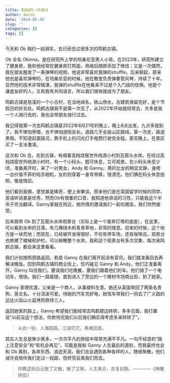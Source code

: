 ```yaml
---
title: 和Ob的一次骑行
author: Aaron
date: '2024-05-26'
slug: ''
categories: []
tags: []
---
```


今天和 Ob 相约一起骑车，去已经去过很多次的鸣鹤古镇。

Ob 全名 Obinna，是在研究所上学的坦桑尼亚黑人小哥。在2023年，研究所建立了健身房，我和他经常在健身房打照面，熟络后随即添加了微信；又是一次偶然，我在朋友圈发了一条弹琴的视频，他说非常喜欢我弹的shuffle。后来聊起，原来他也是喜欢弹琴的，在坦桑尼亚的时候，他在教堂负责弹奏管风琴，持续了十年。显然他的技术非常精湛，我弹的shuffle在他看来不过是个入门级的伎俩。他是个谦虚友好的人，又和我有共同语言，所以我们很快就成为了朋友。

鸣鹤古镇是慈溪的一个小古村，在当地闻名，依山傍水，古建筑保留完好，是个节假日的好去处。鸣鹤古镇我不是第一次去了，从2022年开始就经常去，大多是我一个人骑行去的，我也会带朋友骑行过去。

我记得我第一次去鸣鹤古镇是2022年8月21号的晚上，晚上8点出发，九点多就到了。我不惧怕黑暗，也不惧怕道阻且长。道路几乎全是山区路线，第一次走，路途黑暗，不知道前面路况，靠手机上的闪光灯手电筒行驶完全程。那天晚上，在景区买了一支冰激凌。

这次和 Ob 去，先到古镇，有顺着高档烧窑世外桃源小村到瓦窑头水岸。在经过高档烧窑世外桃源小村时，有一个小码头，既可休息，又可观景。在小码头休息少顷，准备离开时，来了一对男女，Andy 和 Ganny。男的比女的稍显文静，身挎一台价值不菲的哈苏相机，女的则穿着一身背带裤，很漂亮。他们俩在码头休息拍照，像是情侣。

他们看到我俩，感觉甚是稀奇，便上来攀谈。原来他们是在英国留学时候的同学，英语听说甚是优秀，然而Ob有很重的口音，我知道他讲话的习性，只能我这个半吊子充当翻译。Ganny家就在附近，她热情的邀请我们一起吃晚饭，我们欣然接受。

后来我带 Ob 到了瓦窑头水岸观景台（实际上是一个废弃灯塔的底座），在这里，可以看到水岸的日落，有几棵绿木和青青草地，非常的惬意。初来的时候，这个地方是一块荒地；而现在，已经被开发得很好，不仅有停车场，还有咖啡店，观景台也修建了楼梯和护栏，可以俯瞰整个水岸。我和这个观景台有多次交集，每次来鸣鹤古镇，都会来这里看看。

我们计划按照原路返回，若是 Ganny 在我们离开前没有音讯，我们就准备回去再解决晚饭。回到鸣鹤古镇的商业街上，恰巧碰见 Ganny 和 Andy，他们正准备离开。Ganny 叫住我们，要请我们吃晚餐，要我们跟着他们的车。他们骑了一个电动车，很快。我们一路尾随，直到进入了旁边的一个建材市场商业街，到了她家。

Ganny 家境优渥，父亲是一个商人，从事塑料生意。她还从英国带回了两条名贵狗，英文名，十分活泼可爱。待她的汽车充好电，她驾车带我们一同去了广义路的远达火焰山火盆烤肉款待三人。

返回她家的路上，Ganny 希望我们能经常去鸣鹤那边转转，多多见面，我打趣说“以前没这个想法，你款待完我们以后我们确实得考虑多来转转了”。

> 从此一别，人海陌路。江湖茫茫，再难回首。

其实人生总是聚少离多，一次次平凡的旅程中常常充满不平凡。一句不经意的“路上注意安全”和“有机会再见”，可能是我和 Ganny 人生最后的道别，而我最终也会和 Ob 离别，各奔东西、浪迹天涯。我们总会遇到各种各样的人，随缘聚散，他们或许会陪伴我们走过一段路，但终究会离我们而去。

> 你瞧这些白云聚了又散，散了又聚，人生离合，亦复如斯。————《神雕侠侣》